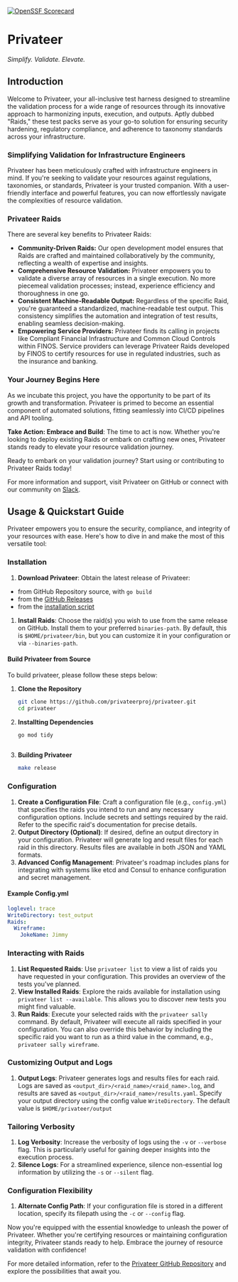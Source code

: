 [![OpenSSF Scorecard](https://api.securityscorecards.dev/projects/github.com/privateerproj/privateer/badge)](https://securityscorecards.dev/viewer/?uri=github.com/privateerproj/privateer)

# Privateer

*Simplify. Validate. Elevate.*

## Introduction

Welcome to Privateer, your all-inclusive test harness designed to streamline the validation process for a wide range of resources through its innovative approach to harmonizing inputs, execution, and outputs. Aptly dubbed "Raids," these test packs serve as your go-to solution for ensuring security hardening, regulatory compliance, and adherence to taxonomy standards across your infrastructure.

### Simplifying Validation for Infrastructure Engineers

Privateer has been meticulously crafted with infrastructure engineers in mind. If you're seeking to validate your resources against regulations, taxonomies, or standards, Privateer is your trusted companion. With a user-friendly interface and powerful features, you can now effortlessly navigate the complexities of resource validation.

### Privateer Raids

There are several key benefits to Privateer Raids:

- **Community-Driven Raids:** Our open development model ensures that Raids are crafted and maintained collaboratively by the community, reflecting a wealth of expertise and insights.
- **Comprehensive Resource Validation:** Privateer empowers you to validate a diverse array of resources in a single execution. No more piecemeal validation processes; instead, experience efficiency and thoroughness in one go.
- **Consistent Machine-Readable Output:** Regardless of the specific Raid, you're guaranteed a standardized, machine-readable test output. This consistency simplifies the automation and integration of test results, enabling seamless decision-making.
- **Empowering Service Providers:** Privateer finds its calling in projects like Compliant Financial Infrastructure and Common Cloud Controls within FINOS. Service providers can leverage Privateer Raids developed by FINOS to certify resources for use in regulated industries, such as the insurance and banking.

### Your Journey Begins Here

As we incubate this project, you have the opportunity to be part of its growth and transformation. Privateer is primed to become an essential component of automated solutions, fitting seamlessly into CI/CD pipelines and API tooling.

**Take Action: Embrace and Build**: The time to act is now. Whether you're looking to deploy existing Raids or embark on crafting new ones, Privateer stands ready to elevate your resource validation journey.

Ready to embark on your validation journey? Start using or contributing to Privateer Raids today!

For more information and support, visit Privateer on GitHub or connect with our community on [Slack](https://finos-lf.slack.com/messages/cfi).


## Usage & Quickstart Guide

Privateer empowers you to ensure the security, compliance, and integrity of your resources with ease. Here's how to dive in and make the most of this versatile tool:

### Installation

1. **Download Privateer**: Obtain the latest release of Privateer:
  - from GitHub Repository source, with `go build`
  - from the [GitHub Releases](https://github.com/privateerproj/privateer/releases)
  - from the [installation script](install.sh)
1. **Install Raids**: Choose the raid(s) you wish to use from the same release on GitHub. Install them to your preferred `binaries-path`. By default, this is `$HOME/privateer/bin`, but you can customize it in your configuration or via `--binaries-path`.

#### Build Privateer from Source

To build privateer, please follow these steps below: 

1. **Clone the Repository**

   ```sh
   git clone https://github.com/privateerproj/privateer.git
   cd privateer
   
2. **Installting Dependencies**
   ```sh
   go mod tidy
  
3. **Building Privateer**
   ```sh
   make release

### Configuration

1. **Create a Configuration File**: Craft a configuration file (e.g., `config.yml`) that specifies the raids you intend to run and any necessary configuration options. Include secrets and settings required by the raid. Refer to the specific raid's documentation for precise details.
1. **Output Directory (Optional)**: If desired, define an output directory in your configuration. Privateer will generate log and result files for each raid in this directory. Results files are available in both JSON and YAML formats.
1. **Advanced Config Management**: Privateer's roadmap includes plans for integrating with systems like etcd and Consul to enhance configuration and secret management.

#### Example Config.yml

```yaml
loglevel: trace
WriteDirectory: test_output
Raids:
  Wireframe:
    JokeName: Jimmy
```

### Interacting with Raids

1. **List Requested Raids**: Use `privateer list` to view a list of raids you have requested in your configuration. This provides an overview of the tests you've planned.
1. **View Installed Raids**: Explore the raids available for installation using `privateer list --available`. This allows you to discover new tests you might find valuable.
1. **Run Raids**: Execute your selected raids with the `privateer sally` command. By default, Privateer will execute all raids specified in your configuration. You can also override this behavior by including the specific raid you want to run as a third value in the command, e.g., `privateer sally wireframe`.

### Customizing Output and Logs

1. **Output Logs**: Privateer generates logs and results files for each raid. Logs are saved as `<output_dir>/<raid_name>/<raid_name>.log`, and results are saved as `<output_dir>/<raid_name>/results.yaml`. Specify your output directory using the config value `WriteDirectory`. The default value is `$HOME/privateer/output`

### Tailoring Verbosity

1. **Log Verbosity**: Increase the verbosity of logs using the `-v` or `--verbose` flag. This is particularly useful for gaining deeper insights into the execution process.
1. **Silence Logs**: For a streamlined experience, silence non-essential log information by utilizing the `-s` or `--silent` flag.

### Configuration Flexibility

1. **Alternate Config Path**: If your configuration file is stored in a different location, specify its filepath using the `-c` or `--config` flag.

Now you're equipped with the essential knowledge to unleash the power of Privateer. Whether you're certifying resources or maintaining configuration integrity, Privateer stands ready to help. Embrace the journey of resource validation with confidence!

For more detailed information, refer to the [Privateer GitHub Repository](https://github.com/privateerproj/privateer) and explore the possibilities that await you.
